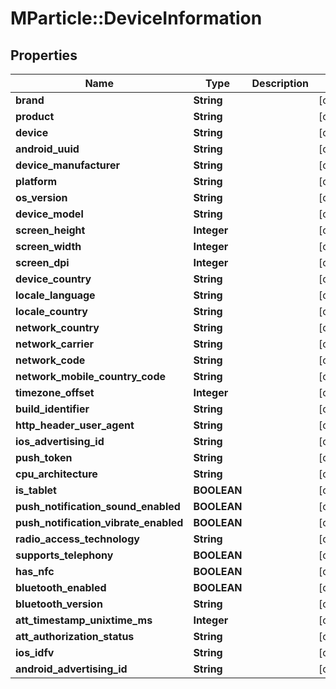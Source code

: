 # MParticle::DeviceInformation

## Properties
Name | Type | Description | Notes
------------ | ------------- | ------------- | -------------
**brand** | **String** |  | [optional] 
**product** | **String** |  | [optional] 
**device** | **String** |  | [optional] 
**android_uuid** | **String** |  | [optional] 
**device_manufacturer** | **String** |  | [optional] 
**platform** | **String** |  | [optional] 
**os_version** | **String** |  | [optional] 
**device_model** | **String** |  | [optional] 
**screen_height** | **Integer** |  | [optional] 
**screen_width** | **Integer** |  | [optional] 
**screen_dpi** | **Integer** |  | [optional] 
**device_country** | **String** |  | [optional] 
**locale_language** | **String** |  | [optional] 
**locale_country** | **String** |  | [optional] 
**network_country** | **String** |  | [optional] 
**network_carrier** | **String** |  | [optional] 
**network_code** | **String** |  | [optional] 
**network_mobile_country_code** | **String** |  | [optional] 
**timezone_offset** | **Integer** |  | [optional] 
**build_identifier** | **String** |  | [optional] 
**http_header_user_agent** | **String** |  | [optional] 
**ios_advertising_id** | **String** |  | [optional] 
**push_token** | **String** |  | [optional] 
**cpu_architecture** | **String** |  | [optional] 
**is_tablet** | **BOOLEAN** |  | [optional] 
**push_notification_sound_enabled** | **BOOLEAN** |  | [optional] 
**push_notification_vibrate_enabled** | **BOOLEAN** |  | [optional] 
**radio_access_technology** | **String** |  | [optional] 
**supports_telephony** | **BOOLEAN** |  | [optional] 
**has_nfc** | **BOOLEAN** |  | [optional] 
**bluetooth_enabled** | **BOOLEAN** |  | [optional] 
**bluetooth_version** | **String** |  | [optional] 
**att_timestamp_unixtime_ms** | **Integer** |  | [optional] 
**att_authorization_status** | **String** |  | [optional] 
**ios_idfv** | **String** |  | [optional] 
**android_advertising_id** | **String** |  | [optional] 


